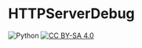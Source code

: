 # HTTPServerDebug

![Python][python-shield] [![CC BY-SA 4.0][cc-by-sa-shield]][cc-by-sa]


[cc-by-sa]: /LICENSE.md
[cc-by-sa-shield]: https://img.shields.io/badge/License-CC%20BY--SA%204.0-lightgrey.svg
[python-shield]: https://img.shields.io/badge/Python-14354C?style=flat&logo=python&logoColor=white
